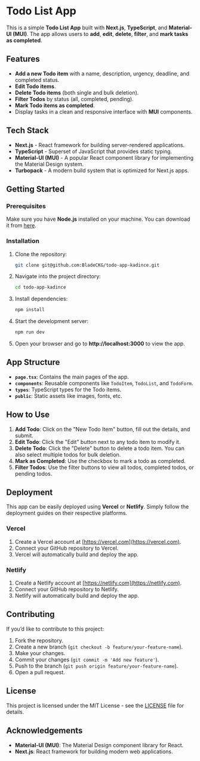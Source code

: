 # Todo List App

This is a simple **Todo List App** built with **Next.js**, **TypeScript**, and **Material-UI (MUI)**. The app allows users to **add**, **edit**, **delete**, **filter**, and **mark tasks as completed**.

## Features

-   **Add a new Todo item** with a name, description, urgency, deadline, and completed status.
-   **Edit Todo items**.
-   **Delete Todo items** (both single and bulk deletion).
-   **Filter Todos** by status (all, completed, pending).
-   **Mark Todo items as completed**.
-   Display tasks in a clean and responsive interface with **MUI** components.

## Tech Stack

-   **Next.js** - React framework for building server-rendered applications.
-   **TypeScript** - Superset of JavaScript that provides static typing.
-   **Material-UI (MUI)** - A popular React component library for implementing the Material Design system.
-   **Turbopack** - A modern build system that is optimized for Next.js apps.

## Getting Started

### Prerequisites

Make sure you have **Node.js** installed on your machine. You can download it from [here](https://nodejs.org/).

### Installation

1. Clone the repository:

    ```bash
    git clone git@github.com:BladeCKG/todo-app-kadince.git
    ```

2. Navigate into the project directory:

    ```bash
    cd todo-app-kadince
    ```

3. Install dependencies:

    ```bash
    npm install
    ```

4. Start the development server:

    ```bash
    npm run dev
    ```

5. Open your browser and go to **http://localhost:3000** to view the app.

## App Structure

-   **`page.tsx`**: Contains the main pages of the app.
-   **`components`**: Reusable components like `TodoItem`, `TodoList`, and `TodoForm`.
-   **`types`**: TypeScript types for the Todo items.
-   **`public`**: Static assets like images, fonts, etc.

## How to Use

1. **Add Todo**: Click on the "New Todo Item" button, fill out the details, and submit.
2. **Edit Todo**: Click the "Edit" button next to any todo item to modify it.
3. **Delete Todo**: Click the "Delete" button to delete a todo item. You can also select multiple todos for bulk deletion.
4. **Mark as Completed**: Use the checkbox to mark a todo as completed.
5. **Filter Todos**: Use the filter buttons to view all todos, completed todos, or pending todos.

## Deployment

This app can be easily deployed using **Vercel** or **Netlify**. Simply follow the deployment guides on their respective platforms.

### Vercel

1. Create a Vercel account at [https://vercel.com](https://vercel.com).
2. Connect your GitHub repository to Vercel.
3. Vercel will automatically build and deploy the app.

### Netlify

1. Create a Netlify account at [https://netlify.com](https://netlify.com).
2. Connect your GitHub repository to Netlify.
3. Netlify will automatically build and deploy the app.

## Contributing

If you’d like to contribute to this project:

1. Fork the repository.
2. Create a new branch (`git checkout -b feature/your-feature-name`).
3. Make your changes.
4. Commit your changes (`git commit -m 'Add new feature'`).
5. Push to the branch (`git push origin feature/your-feature-name`).
6. Open a pull request.

## License

This project is licensed under the MIT License - see the [LICENSE](LICENSE) file for details.

## Acknowledgements

-   **Material-UI (MUI)**: The Material Design component library for React.
-   **Next.js**: React framework for building modern web applications.
